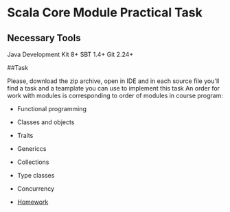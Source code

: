 # Scala Core Module Practical Task

## Necessary Tools

Java Development Kit 8+
SBT 1.4+
Git 2.24+

##Task

Please, download the zip archive, open in IDE and in each source file you'll find a task and a teamplate you can use to implement this task
An order for work with modules is corresponding to order of modules in course program:
 - Functional programming
 - Classes and objects
 - Traits
 - Genericcs
 - Collections
 - Type classes
 - Concurrency


- [Homework](https://git.epam.com/epm-cdp/global-java-foundation-program/java-modules/-/blob/master/modules/Scala%20Core/scala_core_homework.zip)
